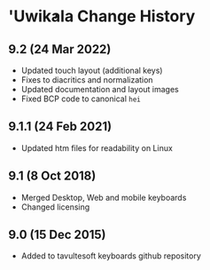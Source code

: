 'Uwik̓ala Change History
============================

9.2 (24 Mar 2022)
-------------------
* Updated touch layout (additional keys)
* Fixes to diacritics and normalization
* Updated documentation and layout images
* Fixed BCP code to canonical `hei`

9.1.1 (24 Feb 2021)
-------------------
* Updated htm files for readability on Linux

9.1 (8 Oct 2018)
-----------------
* Merged Desktop, Web and mobile keyboards
* Changed licensing

9.0 (15 Dec 2015)
-----------------

* Added to tavultesoft keyboards github repository
